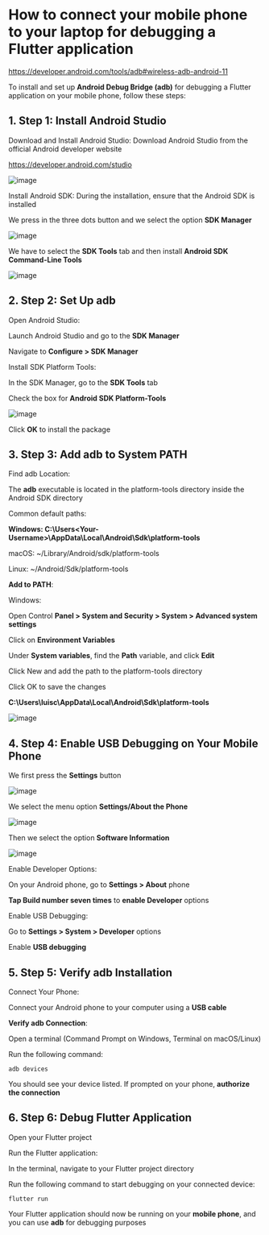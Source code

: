 # How to connect your mobile phone to your laptop for debugging a Flutter application

https://developer.android.com/tools/adb#wireless-adb-android-11

To install and set up **Android Debug Bridge (adb)** for debugging a Flutter application on your mobile phone, follow these steps:

## 1. Step 1: Install Android Studio

Download and Install Android Studio: Download Android Studio from the official Android developer website

https://developer.android.com/studio

![image](https://github.com/luiscoco/Flutter_Connect_Mobile_lesson2/assets/32194879/f86926a5-a306-4c66-85d8-0f808879eee9)

Install Android SDK: During the installation, ensure that the Android SDK is installed

We press in the three dots button and we select the option **SDK Manager**

![image](https://github.com/luiscoco/Flutter_Connect_Mobile_lesson2/assets/32194879/dcff12f6-465d-4a56-83dc-5ccbd3e03778)

We have to select the **SDK Tools** tab and then install **Android SDK Command-Line Tools**

![image](https://github.com/luiscoco/Flutter_Connect_Mobile_lesson2/assets/32194879/f55270bf-8ebf-4e78-b465-56d883f7a20f)

## 2. Step 2: Set Up adb

Open Android Studio:

Launch Android Studio and go to the **SDK Manager**

Navigate to **Configure > SDK Manager**

Install SDK Platform Tools:

In the SDK Manager, go to the **SDK Tools** tab

Check the box for **Android SDK Platform-Tools**

![image](https://github.com/luiscoco/Flutter_Connect_Mobile_lesson2/assets/32194879/8c4a8152-757d-4c23-b967-51ca86c927ed)

Click **OK** to install the package

## 3. Step 3: Add adb to System PATH

Find adb Location:

The **adb** executable is located in the platform-tools directory inside the Android SDK directory

Common default paths:

**Windows: C:\Users\<Your-Username>\AppData\Local\Android\Sdk\platform-tools**

macOS: ~/Library/Android/sdk/platform-tools

Linux: ~/Android/Sdk/platform-tools

**Add to PATH**:

Windows:

Open Control **Panel > System and Security > System > Advanced system settings**

Click on **Environment Variables**

Under **System variables**, find the **Path** variable, and click **Edit**

Click New and add the path to the platform-tools directory

Click OK to save the changes

**C:\Users\luisc\AppData\Local\Android\Sdk\platform-tools**

![image](https://github.com/luiscoco/Flutter_Connect_Mobile_lesson2/assets/32194879/e8decfb6-d6cf-4b33-86cf-188cf60fcc3a)

## 4. Step 4: Enable USB Debugging on Your Mobile Phone

We first press the **Settings** button

![image](https://github.com/luiscoco/Flutter_Connect_Mobile_lesson2/assets/32194879/fccc28b3-3c4d-4457-a91e-f2c2d2423509)

We select the menu option **Settings/About the Phone**

![image](https://github.com/luiscoco/Flutter_Connect_Mobile_lesson2/assets/32194879/1a895a90-0761-49c0-8701-2e027f4d0846)

Then we select the option **Software Information**

![image](https://github.com/luiscoco/Flutter_Connect_Mobile_lesson2/assets/32194879/0ab2bcdd-c1a5-439e-8080-8d604642a9f0)


Enable Developer Options:

On your Android phone, go to **Settings > About** phone

**Tap Build number seven times** to **enable Developer** options

Enable USB Debugging:

Go to **Settings > System > Developer** options

Enable **USB debugging**

## 5. Step 5: Verify adb Installation

Connect Your Phone:

Connect your Android phone to your computer using a **USB cable**

**Verify adb Connection**:

Open a terminal (Command Prompt on Windows, Terminal on macOS/Linux)

Run the following command:

```
adb devices
```

You should see your device listed. If prompted on your phone, **authorize the connection**

## 6. Step 6: Debug Flutter Application

Open your Flutter project

Run the Flutter application:

In the terminal, navigate to your Flutter project directory

Run the following command to start debugging on your connected device:

```
flutter run
```

Your Flutter application should now be running on your **mobile phone**, and you can use **adb** for debugging purposes




